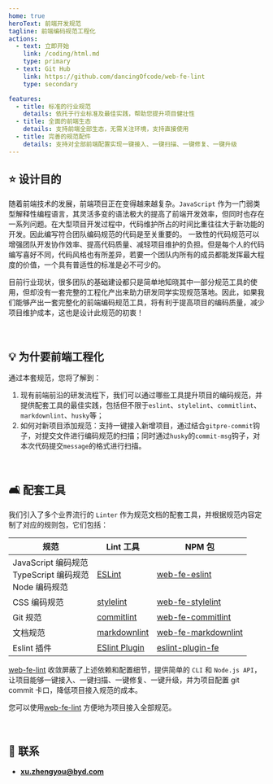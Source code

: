 ```yaml
---
home: true
heroText: 前端开发规范
tagline: 前端编码规范工程化
actions:
  - text: 立即开始
    link: /coding/html.md
    type: primary
  - text: Git Hub
    link: https://github.com/dancingOfcode/web-fe-lint
    type: secondary

features:
  - title: 标准的行业规范
    details: 依托于行业标准及最佳实践，帮助您提升项目健壮性
  - title: 全面的前端生态
    details: 支持前端全部生态，无需关注环境，支持直接使用
  - title: 完善的规范配件
    details: 支持对全部前端配置实现一键接入、一键扫描、一键修复、一键升级
---
```


## :star: 设计目的

随着前端技术的发展，前端项目正在变得越来越复杂。`JavaScript` 作为一门弱类型解释性编程语言，其灵活多变的语法极大的提高了前端开发效率，但同时也存在一系列问题。在大型项目开发过程中，代码维护所占的时间比重往往大于新功能的开发。因此编写符合团队编码规范的代码是至关重要的。 一致性的代码规范可以增强团队开发协作效率、提高代码质量、减轻项目维护的负担。但是每个人的代码编写喜好不同，代码风格也有所差异，若要一个团队内所有的成员都能发挥最大程度的价值，一个具有普适性的标准是必不可少的。

目前行业现状，很多团队的基础建设都只是简单地知晓其中一部分规范工具的使用，但却没有一套完整的工程化产出来助力研发同学实现规范落地。因此，如果我们能够产出一套完整化的前端编码规范工具，将有利于提高项目的编码质量，减少项目维护成本，这也是设计此规范的初衷！

</br>

## :bulb: 为什要前端工程化

通过本套规范，您将了解到：

1. 现有前端前沿的研发流程下，我们可以通过哪些工具提升项目的编码规范，并提供配套工具的最佳实践，包括但不限于`eslint`、`stylelint`、`commitlint`、`markdownlint`、`husky`等；
2. 如何对新项目添加规范：支持一键接入新增项目，通过结合`gitpre-commit`钩子，对提交文件进行编码规范的扫描；同时通过`husky`的`commit-msg`钩子，对本次代码提交`message`的格式进行扫描。

</br>

## :couch_and_lamp: 配套工具

我们引入了多个业界流行的 `Linter` 作为规范文档的配套工具，并根据规范内容定制了对应的规则包，它们包括：

| 规范                                                              | Lint 工具                                                      | NPM 包                                                                                 |
| ----------------------------------------------------------------- | -------------------------------------------------------------- | -------------------------------------------------------------------------------------- |
| JavaScript 编码规范 <br/> TypeScript 编码规范 <br/> Node 编码规范 | [ESLint](https://eslint.org/)                                  | [web-fe-eslint](https://www.npmjs.com/package/web-fe-eslint)             |
| CSS 编码规范                                                      | [stylelint](https://stylelint.io/)                             | [web-fe-stylelint](https://www.npmjs.com/package/web-fe-stylelint)       |
| Git 规范                                                          | [commitlint](https://commitlint.js.org/#/)                     | [web-fe-commitlint](https://www.npmjs.com/package/web-fe-commitlint)     |
| 文档规范                                                          | [markdownlint](https://github.com/DavidAnson/markdownlint)     | [web-fe-markdownlint](https://www.npmjs.com/package/web-fe-markdownlint) |
| Eslint 插件                                                       | [ESlint Plugin](https://eslint.org/docs/latest/extend/plugins) | [eslint-plugin-fe](https://www.npmjs.com/package/eslint-plugin-fe)             |

[web-fe-lint](https://www.npmjs.com/package/web-fe-lint) 收敛屏蔽了上述依赖和配置细节，提供简单的 `CLI` 和 `Node.js API`，让项目能够一键接入、一键扫描、一键修复、一键升级，并为项目配置 git commit 卡口，降低项目接入规范的成本。

您可以使用[web-fe-lint](https://www.npmjs.com/package/web-fe-lint) 方便地为项目接入全部规范。

</br>

## :email: 联系

- **<xu.zhengyou@byd.com>**

</br>

